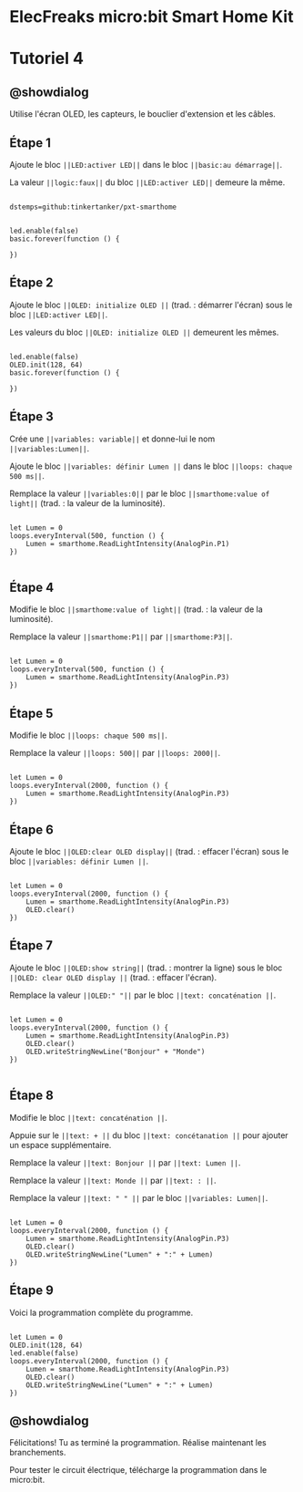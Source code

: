 # ElecFreaks micro:bit Smart Home Kit

# Tutoriel 4

## @showdialog

Utilise l'écran OLED, les capteurs, le bouclier d'extension et les câbles.

## Étape 1

Ajoute le bloc ``||LED:activer LED||`` dans le bloc ``||basic:au démarrage||``.

La valeur ``||logic:faux||`` du bloc ``||LED:activer LED||`` demeure la même.

```package

dstemps=github:tinkertanker/pxt-smarthome

```

```blocks

led.enable(false)
basic.forever(function () {
	
})

```

## Étape 2

Ajoute le bloc ``||OLED: initialize OLED ||`` (trad. : démarrer l'écran) sous le bloc ``||LED:activer LED||``.

Les valeurs du bloc ``||OLED: initialize OLED ||`` demeurent les mêmes.

```blocks

led.enable(false)
OLED.init(128, 64)
basic.forever(function () {
	
})

```

## Étape 3

Crée une ``||variables: variable||`` et donne-lui le nom ``||variables:Lumen||``.

Ajoute le bloc ``||variables: définir Lumen ||`` dans le bloc ``||loops: chaque 500 ms||``.

Remplace la valeur ``||variables:0||`` par le bloc ``||smarthome:value of light||`` (trad. : la valeur de la luminosité).

```blocks

let Lumen = 0
loops.everyInterval(500, function () {
    Lumen = smarthome.ReadLightIntensity(AnalogPin.P1)
})


```

## Étape 4

Modifie le bloc ``||smarthome:value of light||`` (trad. : la valeur de la luminosité).

Remplace la valeur ``||smarthome:P1||`` par ``||smarthome:P3||``.


```blocks

let Lumen = 0
loops.everyInterval(500, function () {
    Lumen = smarthome.ReadLightIntensity(AnalogPin.P3)
})

```

## Étape 5

Modifie le bloc ``||loops: chaque 500 ms||``.

Remplace la valeur ``||loops: 500||`` par ``||loops: 2000||``.

```blocks

let Lumen = 0
loops.everyInterval(2000, function () {
    Lumen = smarthome.ReadLightIntensity(AnalogPin.P3)
})

```

## Étape 6

Ajoute le bloc ``||OLED:clear OLED display||`` (trad. : effacer l'écran) sous le bloc ``||variables: définir Lumen ||``.

```blocks

let Lumen = 0
loops.everyInterval(2000, function () {
    Lumen = smarthome.ReadLightIntensity(AnalogPin.P3)
    OLED.clear()
})

```

## Étape 7

Ajoute le bloc ``||OLED:show string||`` (trad. : montrer la ligne) sous le bloc ``||OLED: clear OLED display ||`` (trad. : effacer l'écran).

Remplace la valeur ``||OLED:" "||`` par le bloc ``||text: concaténation ||``.

```blocks

let Lumen = 0
loops.everyInterval(2000, function () {
    Lumen = smarthome.ReadLightIntensity(AnalogPin.P3)
    OLED.clear()
    OLED.writeStringNewLine("Bonjour" + "Monde")
})


```

## Étape 8

Modifie le bloc ``||text: concaténation ||``.

Appuie sur le ``||text: + ||`` du bloc ``||text: concétanation ||`` pour ajouter un espace supplémentaire.

Remplace la valeur ``||text: Bonjour ||`` par ``||text: Lumen ||``.

Remplace la valeur ``||text: Monde ||`` par ``||text: : ||``.

Remplace la valeur ``||text: " " ||`` par le bloc ``||variables: Lumen||``.


```blocks

let Lumen = 0
loops.everyInterval(2000, function () {
    Lumen = smarthome.ReadLightIntensity(AnalogPin.P3)
    OLED.clear()
    OLED.writeStringNewLine("Lumen" + ":" + Lumen)
})

```

## Étape 9

Voici la programmation complète du programme.

```blocks

let Lumen = 0
OLED.init(128, 64)
led.enable(false)
loops.everyInterval(2000, function () {
    Lumen = smarthome.ReadLightIntensity(AnalogPin.P3)
    OLED.clear()
    OLED.writeStringNewLine("Lumen" + ":" + Lumen)
})

```

## @showdialog 

Félicitations! Tu as terminé la programmation. Réalise maintenant les branchements.

Pour tester le circuit électrique, télécharge la programmation dans le micro:bit.